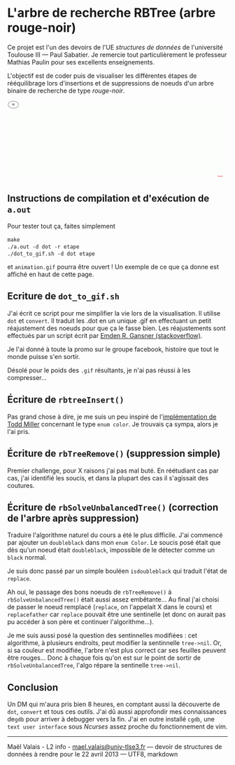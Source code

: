 L'arbre de recherche RBTree (arbre rouge-noir)
============================================
Ce projet est l'un des devoirs de l'UE *structures de données* de l'université Toulouse III — Paul Sabatier. Je remercie tout particulièrement le professeur Mathias Paulin pour ses excellents enseignements.

L'objectif est de coder puis de visualiser les différentes étapes de rééquilibrage lors d'insertions et de suppressions de noeuds d'un arbre binaire de recherche de type *rouge-noir*.

![Animation du comportement d'un arbre de recherche rouge-noir](https://raw.githubusercontent.com/maelvalais/comportement-arbre-rouge-noir-avec-dot/master/exemple_animation.gif)

## Instructions de compilation et d'exécution de `a.out`
Pour tester tout ça, faites simplement
	
	make
	./a.out -d dot -r etape
	./dot_to_gif.sh -d dot etape

et `animation.gif` pourra être ouvert ! Un exemple de ce que ça donne est affiché en haut de cette page.

## Ecriture de `dot_to_gif.sh`
J'ai écrit ce script pour me simplifier la vie lors de la visualisation. Il utilise `dot` et `convert`. Il traduit les .dot en un unique .gif en effectuant un petit réajustement des noeuds pour que ça le fasse bien. Les réajustements sont effectués par un script écrit par [Emden R. Gansner (stackoverflow)](http://stackoverflow.com/questions/10902745/enforcing-horizontal-node-ordering-in-a-dot-tree).

Je l'ai donné à toute la promo sur le groupe facebook, histoire que tout le monde puisse s'en sortir.

Désolé pour le poids des `.gif` résultants, je n'ai pas réussi à les compresser...

## Écriture de `rbtreeInsert()`
Pas grand chose à dire, je me suis un peu inspiré de l'[implémentation de Todd Miller](http://www.opensource.apple.com/source/sudo/sudo-46/src/redblack.h) concernant le type `enum color`. Je trouvais ça sympa, alors je l'ai pris.

## Écriture de `rbTreeRemove()` (suppression simple)
Premier challenge, pour X raisons j'ai pas mal buté. En réétudiant cas par cas, j'ai identifié les soucis, et dans la plupart des cas il s'agissait des coutures. 

## Écriture de `rbSolveUnbalancedTree()` (correction de l'arbre après suppression)
Traduire l'algorithme naturel du cours a été le plus difficile. J'ai commencé par ajouter un `doubleblack` dans mon `enum Color`. Le soucis posé était que dès qu'un noeud était `doubleblack`, impossible de le détecter comme un `black` normal.

Je suis donc passé par un simple bouléen `isdoubleblack` qui traduit l'état de `replace`.

Ah oui, le passage des bons noeuds de `rbTreeRemove()` à `rbSolveUnbalancedTree()` était aussi assez embêtante... Au final j'ai choisi de passer le noeud remplacé (`replace`, on l'appelait X dans le cours) et `replacefather` car `replace` pouvait être une sentinelle (et donc on aurait pas pu accéder à son père et continuer l'algorithme...).

Je me suis aussi posé la question des sentinnelles modifiées : cet algorithme, à plusieurs endroits, peut modifier la sentinnelle `tree->nil`. Or, si sa couleur est modifiée, l'arbre n'est plus correct car ses feuilles peuvent être rouges... Donc à chaque fois qu'on est sur le point de sortir de `rbSolveUnbalancedTree`, l'algo répare la sentinelle `tree->nil`.

## Conclusion
Un DM qui m'aura pris bien 8 heures, en comptant aussi la découverte de `dot`, `convert` et tous ces outils. J'ai dû aussi approfondir mes connaissances de`gdb` pour arriver à debugger vers la fin. 
J'ai en outre installé `cgdb`, une `text user interface` sous *Ncurses* assez proche du fonctionnement de vim.


----------


Maël Valais - L2 info - mael.valais@univ-tlse3.fr — devoir de structures de données à rendre pour le 22 avril 2013 — UTF8, markdown
